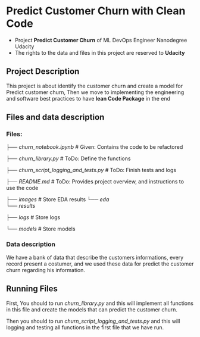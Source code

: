 # Predict Customer Churn with Clean Code

- Project **Predict Customer Churn** of ML DevOps Engineer Nanodegree Udacity
- The rights to the data and files in this project are reserved to **Udacity**

## Project Description
This project is about identify the customer churn and create a model for
Predict customer churn, Then we move to implementing the engineering and
software best practices to have **lean Code Package** in the end

## Files and data description
### Files: 
├── *churn_notebook.ipynb* # Given: Contains the code to be refactored

├── *churn_library.py*     # ToDo: Define the functions

├── *churn_script_logging_and_tests.py* # ToDo: Finish tests and logs

├── *README.md*            # ToDo: Provides project overview, and instructions to use the code

├── *images*               # Store EDA results
                                                                                                                     └── *eda*   
└── *results*

├── *logs*				 # Store logs

└── *models*               # Store models

### Data description
We have a bank of data that describe the customers informations, every record present a costumer, and we used these data for predict the customer churn regarding his information.

## Running Files
First, You should to run *churn_library.py* and this will implement all functions in this file and create the models that can predict the customer churn.

Then you should to run *churn_script_logging_and_tests.py* and this will logging and testing all functions in the first file that we have run.
